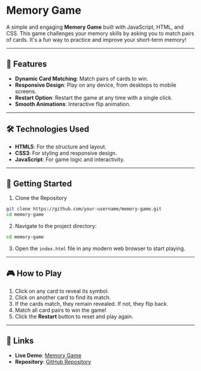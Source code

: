 # Memory Game

A simple and engaging **Memory Game** built with JavaScript, HTML, and CSS. This game challenges your memory skills by asking you to match pairs of cards. It's a fun way to practice and improve your short-term memory!

---

## 📝 Features

- **Dynamic Card Matching**: Match pairs of cards to win.
- **Responsive Design**: Play on any device, from desktops to mobile screens.
- **Restart Option**: Restart the game at any time with a single click.
- **Smooth Animations**: Interactive flip animation.

---

## 🛠️ Technologies Used

- **HTML5**: For the structure and layout.
- **CSS3**: For styling and responsive design.
- **JavaScript**: For game logic and interactivity.

---

## 🚀 Getting Started

1. Clone the Repository
```bash
git clone https://github.com/your-username/memory-game.git
cd memory-game
```
2. Navigate to the project directory:
```bash
cd memory-game
```
3. Open the `index.html` file in any modern web browser to start playing.

---

## 🎮 How to Play

1. Click on any card to reveal its symbol.
2. Click on another card to find its match.
3. If the cards match, they remain revealed. If not, they flip back.
4. Match all card pairs to win the game!
5. Click the **Restart** button to reset and play again.

---

## 🔗 Links

- **Live Demo**: [Memory Game](https://Jocowski.github.io/memory-game/)
- **Repository**: [GitHub Repository](https://github.com/Jocowski/memory-game/)
